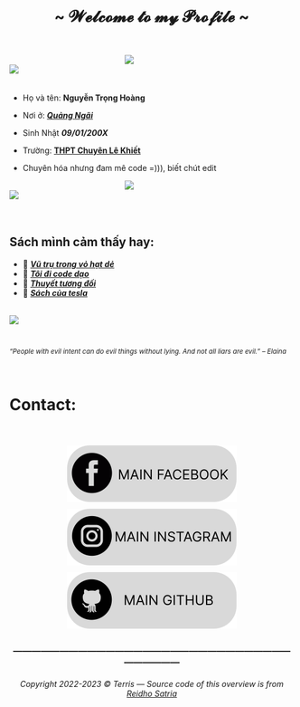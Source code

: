 <h1 align="center">~ 𝓦𝓮𝓵𝓬𝓸𝓶𝓮 𝓽𝓸 𝓶𝔂 𝓟𝓻𝓸𝓯𝓲𝓵𝓮 ~</h1>
<br>
<p>
<div>
<img src="./img/Profile-elaina.png" width="300" align="right" />
<br/>
<img src="./img/AboutMe-elaina.png" width="500" />
<br/>
<br/>
  
- Họ và tên: **Nguyễn Trọng Hoàng**

- Nơi ở: [***Quảng Ngãi***](https://www.google.com/search?q=Qu%E1%BA%A3ng+Ng%C3%A3i&sxsrf=ALiCzsaHuZRmsPF5TRIZz4ge-TFt-mo06Q%3A1668695516295&ei=3EV2Y4TLEcml2roPtemCeA&ved=0ahUKEwiEqfKbt7X7AhXJklYBHbW0AA8Q4dUDCA8&uact=5&oq=Qu%E1%BA%A3ng+Ng%C3%A3i&gs_lcp=Cgxnd3Mtd2l6LXNlcnAQAzIICAAQgAQQsQMyBQgAEIAEMgUIABCABDIICC4QgAQQ1AIyBQgAEIAEMggILhCABBDUAjIFCAAQgAQyBQgAEIAEMgUIABCABDIFCAAQgAQ6BAgAEEdKBAhBGABKBAhGGABQ8zdY8zdggj5oAHACeACAAZ4BiAGeAZIBAzAuMZgBAKABAqABAcgBCMABAQ&sclient=gws-wiz-serp)

- Sinh Nhật ***09/01/200X***

- Trường: [**THPT Chuyên Lê Khiết**](https://www.google.com/search?q=thpt+chuy%C3%AAn+l%C3%AA+khi%E1%BA%BFt&source=lmns&bih=884&biw=1821&hl=vi&sa=X&ved=2ahUKEwjj3ce6vrX7AhXPzIsBHZ6PDEUQ_AUoAHoECAEQAA)

- Chuyên hóa nhưng đam mê code =))), biết chút edit 
<img src="./img/Waifu-elainaa.png" width="300" align="right" />
<br/>
<img src="./img/Repo-elaina.png" width="500" />
<br/> 

<br/> </p>
  ## Sách mình cảm thấy hay:
- 📗 [***Vũ trụ trong vỏ hạt dẻ***](https://www.google.com/search?q=v%C5%A9+tr%E1%BB%A5+trong+h%E1%BA%A1t+d%E1%BA%BB&sxsrf=ALiCzsbX74q6GMvi8-r7RCQ4MAxb6nOksw%3A1668695858839&source=hp&ei=Mkd2Y-S3MOql2roPv8CcwAw&iflsig=AJiK0e8AAAAAY3ZVQrBaiRKENuWggM7TdRR_kDt7dMNR&ved=0ahUKEwjkmJu_uLX7AhXqklYBHT8gB8gQ4dUDCAg&uact=5&oq=v%C5%A9+tr%E1%BB%A5+trong+h%E1%BA%A1t+d%E1%BA%BB&gs_lcp=Cgdnd3Mtd2l6EAMyBQguEIAEMgYIABAWEB4yBggAEBYQHjIGCAAQFhAeMgYIABAWEB4yBggAEBYQHjIGCAAQFhAeMgYIABAWEB4yBggAEBYQHjIGCAAQFhAeOgQIIxAnOgsIABCABBCxAxCDAToRCC4QgAQQsQMQgwEQxwEQ0QM6BQgAEIAEOgQIABBDOgoILhDHARDRAxBDOgQILhBDOg4ILhCABBCxAxCDARDUAjoLCC4QgAQQsQMQ1AI6CgguELEDEIMBEEM6BwguELEDEEM6CwguEIAEELEDEIMBOggIABCABBCxAzoICC4QgAQQsQM6BwgAELEDEEM6CAguEIAEENQCOgsILhCABBDHARDRAzoICC4Q1AIQgAQ6BwgAEIAEEAo6CAgAEBYQHhAPUABY5RtgvxxoAHAAeACAAbIBiAGNGZIBBDAuMjKYAQCgAQE&sclient=gws-wiz) <br/>
- 📘 [***Tôi đi code dạo***](https://www.google.com/search?q=t%C3%B4i+%C4%91i+code+d%E1%BA%A1o+s%C3%A1ch&sxsrf=ALiCzsbMdbUKYRoUYO3ethEyceEPqpzgpw%3A1668695864082&ei=OEd2Y-jEBPba2roPrsWdwAs&ved=0ahUKEwjowN3BuLX7AhV2rVYBHa5iB7gQ4dUDCA8&uact=5&oq=t%C3%B4i+%C4%91i+code+d%E1%BA%A1o+s%C3%A1ch&gs_lcp=Cgxnd3Mtd2l6LXNlcnAQAzIFCAAQgAQ6BAgjECc6BAgAEEM6CwgAEIAEELEDEIMBOggIABCxAxCDAToECC4QQzoHCC4QsQMQQzoHCC4Q1AIQQzoECAAQAzoICC4QgAQQ1AI6BQguEIAEOggIABCABBCxAzoGCAAQFhAeOgcIABCABBANOgYIABAeEA06CAgAEAUQHhANOgUIIRCgAToICCEQFhAeEB1KBAhBGABKBAhGGABQAFi2O2CvPWgDcAF4AYABlAKIAbsmkgEGMC4yNi40mAEAoAEBwAEB&sclient=gws-wiz-serp) <br/>
- 📙 [***Thuyết tương đối***](https://www.google.com/search?q=s%C3%A1ch+thuy%E1%BA%BFt+t%C6%B0%C6%A1ng+%C4%91%E1%BB%91i&bih=884&biw=1821&hl=vi&sxsrf=ALiCzsaMBm-fQuMiWUSPfi3kXC2rs3KpnQ%3A1668697461591&ei=dU12Y-jBI9Ok2roPgu-XuAQ&ved=0ahUKEwio0L27vrX7AhVTklYBHYL3BUcQ4dUDCA8&uact=5&oq=s%C3%A1ch+thuy%E1%BA%BFt+t%C6%B0%C6%A1ng+%C4%91%E1%BB%91i&gs_lcp=Cgxnd3Mtd2l6LXNlcnAQAzIFCAAQgAQyBQgAEIAEOgQIIxAnOgoILhDHARCvARBDOgQIABBDOgsIABCABBCxAxCDAToICAAQsQMQgwE6BAguEEM6BwgAEIAEEAo6BwgjEOoCECc6BggjECcQEzoRCC4QgAQQsQMQgwEQxwEQ0QM6CAgAEIAEELEDOgsILhCABBCxAxCDAToICC4QsQMQgwE6EAguELEDEIMBEMcBENEDEEM6CggAELEDEIMBEEM6BQguEIAEOgcIABCABBANOgYIABAeEA06BggAEBYQHjoFCCEQoAFKBAhBGABKBAhGGABQAFjDK2DVLmgEcAF4AYAB6gGIAdAlkgEGMC4zMC4ymAEAoAEBsAEKwAEB&sclient=gws-wiz-serp) <br/>
- 📕 [***Sách của tesla***](https://www.google.com/search?q=s%C3%A1ch+c%E1%BB%A7a+tesla&bih=884&biw=1821&hl=vi&sxsrf=ALiCzsbz73_vP38sJ3TSxvkE2Q56Bp8HDg%3A1668697592292&ei=-E12Y_e5EYHl2roPsOuU8A4&ved=0ahUKEwj3lef5vrX7AhWBslYBHbA1Be4Q4dUDCA8&uact=5&oq=s%C3%A1ch+c%E1%BB%A7a+tesla&gs_lcp=Cgxnd3Mtd2l6LXNlcnAQAzoECCMQJzoGCCMQJxATOgQIABBDOgsIABCABBCxAxCDAToICAAQgAQQsQM6CwguEIAEELEDEIMBOgUIABCABDoRCC4QgAQQsQMQgwEQxwEQ0QM6BAguEEM6BwgAELEDEEM6BQguEIAESgQIQRgASgQIRhgAUABY2RZgjxpoAHABeACAAakBiAG7EpIBBDAuMTeYAQCgAQHAAQE&sclient=gws-wiz-serp) <br/>

<br/>
<img src="./img/banner-elainaa.png" width="500"  /><br/><br/>
  
<sub> *“People with evil intent can do evil things without lying. And not all liars are evil.” – Elaina* </sub>
<!--
<img src="https://metrics.lecoq.io/Eilaluth?template=classic&base.header=0&base.activity=0&base.community=0&base.repositories=0&base.metadata=0&repositories=1&repositories=100&repositories.batch=100&repositories.forks=false&repositories.affiliations=owner&repositories.featured=Eilaluth%2FAyano%2CEilaluth%2FKyoko%2CEilaluth%2FKanna%2CEilaluth%2FHotaru%2CEilaluth%2FMocha&config.timezone=Asia%2FJakart"  />
-->
<br>


# Contact:
<br>

<p align="center">
 <a href="https://www.facebook.com/t.hoang0901/">
    <img src="resources/facebook.svg" alt="facebook" style="vertical-align:top; margin:6px 4px">
  </a>  
<a href="https://www.instagram.com/terris.91/">
    <img src="resources/instagram.svg" alt="instagram" style="vertical-align:top; margin:6px 4px">
  </a>  
  </a>  
<a href="https://github.com/terris91">
    <img src="resources/github.svg" alt="github" style="vertical-align:top; margin:6px 4px">
  </a>  </p> 

  
<h3 align="center"; height="20"> ――――――――――――――――――――――――――――――――――――


<h6 align="center"> 
  
  *Copyright 2022-2023 © Terris ― Source code of this overview is from [Reidho Satria](https://github.com/elliottophellia)*
  
</div>
